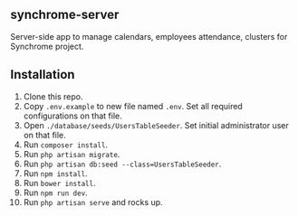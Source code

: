 ## synchrome-server

Server-side app to manage calendars, employees attendance, clusters for Synchrome project.

## Installation

1. Clone this repo.
2. Copy `.env.example` to new file named `.env`. Set all required configurations on that file.
3. Open `./database/seeds/UsersTableSeeder`. Set initial administrator user on that file.
3. Run `composer install`.
4. Run `php artisan migrate`.
5. Run `php artisan db:seed --class=UsersTableSeeder`.
6. Run `npm install`.
7. Run `bower install`.
8. Run `npm run dev`.
9. Run `php artisan serve` and rocks up.
